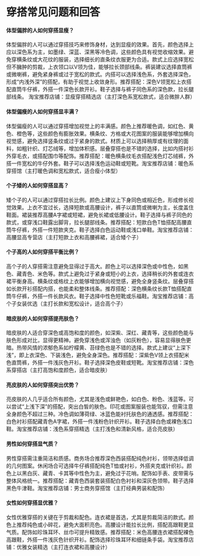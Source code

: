 # 穿搭常见问题和回答
#### 体型偏胖的人如何穿搭显瘦？
体型偏胖的人可以通过穿搭技巧来修饰身材，达到显瘦的效果。首先，颜色选择上应以深色系为主，如墨绿、深蓝、深黑等冷色调，这些颜色具有视觉收缩效果。避免穿横条纹或大花纹的服装，选择细长的直条纹衣服更为合适。款式上应选择宽松但不臃肿的剪裁，上衣领口以V领为佳，能够拉长颈部线条。裤装建议选择直筒裤或微喇裤，避免紧身裤或过于宽松的款式。内搭可以选择浅色系，外套选择深色，形成“内浅外深”的搭配，有助于视觉上收敛身形。推荐搭配：深色V领宽松上衣搭配直筒牛仔裤，外搭一件深色长款开衫。鞋子选择与裤子同色系的深色款，拉长腿部线条。 淘宝推荐店铺：显瘦穿搭精选店（主打深色系宽松款式，适合微胖人群）

#### 体型偏瘦的人如何穿搭显丰满？
体型偏瘦的人可以通过穿搭增加视觉上的丰满感。颜色上推荐暖色调，如红色、黄色、橙色等，这些颜色有膨胀效果。横条纹、方格或大花图案的服装能够增加横向视觉感，避免选择竖条纹或过于紧身的款式。材质上可以选择稍厚或有纹理的面料，如粗针织、灯芯绒等，增加体积感。层叠穿搭也是不错的选择，比如内搭衬衫外穿毛衣，或搭配围巾等配饰。推荐搭配：暖色横条纹毛衣搭配浅色灯芯绒裤，外搭一件宽松的牛仔外套。鞋子可以选择浅色运动鞋或短靴。淘宝推荐店铺：暖色系穿搭馆（主打暖色调和宽松款式，适合瘦小体型）

#### 个子矮的人如何穿搭显高？
矮个子的人可以通过穿搭拉长比例。颜色上建议上下身同色或相近色，形成修长视觉效果。上衣不宜过长，选择短款或高腰设计，裤子以直筒或微喇为主，长度盖住鞋面。裙装推荐高腰A字裙或短裙，避免长裙或低腰设计。鞋子选择与裤子同色的款式，或穿浅口鞋露出脚背，拉长腿部线条。推荐搭配：短款白色T恤搭配高腰直筒牛仔裤，外搭一件短款夹克。鞋子选择白色运动鞋或浅口单鞋。淘宝推荐店铺：高腰显高专营店（主打短款上衣和高腰裤裙，适合矮个子）

#### 个子高的人如何穿搭平衡比例？
高个子的人穿搭需注意避免显得过于高大。颜色上可以选择深色或中性色，如黑色、藏青色、米色等。款式上避免过于紧身或短小的上衣，选择稍长的外套或连衣裙平衡身高。横条纹或格纹上衣能够增加横向视觉感，避免全身竖条纹。层叠穿搭如长款开衫搭配内搭，也能柔和整体线条。推荐搭配：深色横条纹长款T恤搭配直筒牛仔裤，外搭一件长款风衣。鞋子选择中性色短靴或乐福鞋。淘宝推荐店铺：高个子女装优选（主打长款和宽松设计，适合高个子）

#### 暗皮肤的人如何穿搭提亮肤色？
暗皮肤的人适合穿深色或高饱和度的颜色，如深紫、深红、藏青等，这些颜色能与肤色形成对比，显得更精神。避免穿浅色或浑浊色（如灰粉色），容易显得肤色更暗。热带风情的浓郁色系如柠檬黄、苔绿色也是不错的选择。款式上建议“上深下浅”，即上衣深色、下装浅色，避免全身深色。推荐搭配：深紫色V领上衣搭配米色直筒裤，外搭一件浅灰色开衫。鞋子选择深色皮鞋或短靴。淘宝推荐店铺：深色系穿搭店（主打高饱和度颜色，适合暗皮肤）

#### 亮皮肤的人如何穿搭突出优势？
亮皮肤的人几乎适合所有颜色，尤其是浅色或鲜艳色，如白色、粉色、浅蓝等。可以尝试“上浅下深”的搭配，突出白皙的肤色。印花或图案服装也能驾驭，但需注意全身颜色不超过三种。冷色调如薄荷绿、冰蓝色能衬托肤色的通透感。推荐搭配：白色衬衫搭配藏青色A字裙，外搭一件浅粉色针织开衫。鞋子选择白色或裸色浅口鞋。淘宝推荐店铺：浅色系穿搭精选（主打浅色和清新风格，适合亮皮肤）

#### 男性如何穿搭显气质？
男性穿搭需注重简洁和质感。商务场合推荐深色西装搭配纯色衬衫，领带选择低调的几何图案。休闲场合可选择牛仔裤搭配纯色T恤或衬衫，外搭夹克或针织衫。颜色上以黑白灰、藏青、卡其等中性色为主，避免过于花哨。配饰如手表、皮带需与整体风格统一。推荐搭配：藏青色西装套装搭配白色衬衫和深灰色领带。鞋子选择黑色牛津鞋。淘宝推荐店铺：男士商务穿搭馆（主打经典男装和配饰）

#### 女性如何穿搭显优雅？
女性优雅穿搭的关键在于剪裁和配色。连衣裙是首选，尤其是剪裁简洁的款式。颜色上推荐纯色或小碎花，避免大面积亮色。高腰设计能拉长比例，搭配高跟鞋更显气质。配饰如珍珠耳环、丝巾可提升精致感。推荐搭配：米色高腰连衣裙搭配裸色高跟鞋，外搭一件浅灰色针织开衫。配饰选择珍珠耳环和细链条手袋。淘宝推荐店铺：优雅女装精选（主打连衣裙和高腰设计）